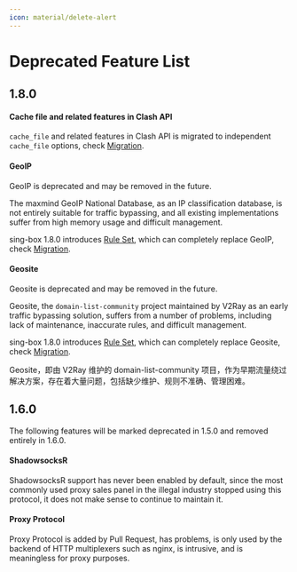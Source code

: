```yaml
---
icon: material/delete-alert
---
```


# Deprecated Feature List

## 1.8.0

#### Cache file and related features in Clash API

`cache_file` and related features in Clash API is migrated to independent `cache_file` options,
check [Migration](/migration/#migrate-cache-file-from-clash-api-to-independent-options).

#### GeoIP

GeoIP is deprecated and may be removed in the future.

The maxmind GeoIP National Database, as an IP classification database,
is not entirely suitable for traffic bypassing,
and all existing implementations suffer from high memory usage and difficult management.

sing-box 1.8.0 introduces [Rule Set](/configuration/rule_set), which can completely replace GeoIP,
check [Migration](/migration/#migrate-geoip-to-rule-sets).

#### Geosite

Geosite is deprecated and may be removed in the future.

Geosite, the `domain-list-community` project maintained by V2Ray as an early traffic bypassing solution,
suffers from a number of problems, including lack of maintenance, inaccurate rules, and difficult management.

sing-box 1.8.0 introduces [Rule Set](/configuration/rule_set), which can completely replace Geosite,
check [Migration](/migration/#migrate-geosite-to-rule-sets).

Geosite，即由 V2Ray 维护的 domain-list-community 项目，作为早期流量绕过解决方案，存在着大量问题，包括缺少维护、规则不准确、管理困难。

## 1.6.0

The following features will be marked deprecated in 1.5.0 and removed entirely in 1.6.0.

#### ShadowsocksR

ShadowsocksR support has never been enabled by default, since the most commonly used proxy sales panel in the
illegal industry stopped using this protocol, it does not make sense to continue to maintain it.

#### Proxy Protocol

Proxy Protocol is added by Pull Request, has problems, is only used by the backend of HTTP multiplexers such as nginx,
is intrusive, and is meaningless for proxy purposes.

